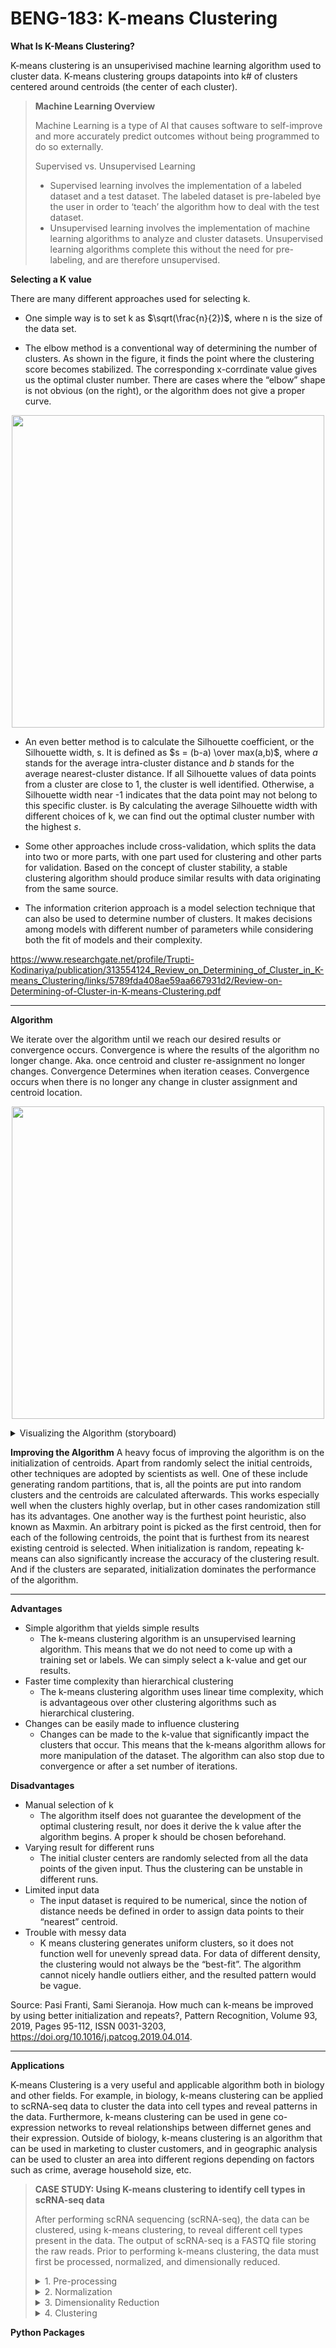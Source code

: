 # BENG-183: K-means Clustering

**What Is K-Means Clustering?**

K-means clustering is an unsuperivised machine learning algorithm used to cluster data. K-means clustering groups datapoints into k# of clusters centered around centroids (the center of each cluster). 

> **Machine Learning Overview**
> 
> Machine Learning is a type of AI that causes software to self-improve and more accurately predict outcomes without being programmed to do so externally.
> 
> Supervised vs. Unsupervised Learning
> * Supervised learning involves the implementation of a labeled dataset and a test dataset. The labeled dataset is pre-labeled bye the user in order to ‘teach’ the algorithm how to deal with the test dataset.
> * Unsupervised learning involves the implementation of machine learning algorithms to analyze and cluster datasets. Unsupervised learning algorithms complete this without the need for pre-labeling, and are therefore unsupervised.

**Selecting a K value**

There are many different approaches used for selecting k. 

* One simple way is to set k as $\sqrt(\frac{n}{2})$, where n is the size of the data set. 

* The elbow method is a conventional way of determining the number of clusters. As shown in the figure, it finds the point where the clustering score becomes stabilized. The corresponding x-corrdinate value gives us the optimal cluster number. There are cases where the “elbow” shape is not obvious (on the right), or the algorithm does not give a proper curve.

<p align="center">
<img src="https://user-images.githubusercontent.com/59674595/206001503-9a307831-5c4c-4587-bd73-0d82d50846ec.png" width="500">
</p>


* An even better method is to calculate the Silhouette coefficient, or the Silhouette width, s. It is defined as $s = (b-a) \over max(a,b)$, where $a$ stands for the average intra-cluster distance and $b$ stands for the average nearest-cluster distance. If all Silhouette values of data points from a cluster are close to 1, the cluster is well identified. Otherwise, a Silhouette width near -1 indicates that the data point may not belong to this specific cluster. is By calculating the average Silhouette width with different choices of k, we can find out the optimal cluster number with the highest $s$. 

* Some other approaches include cross-validation, which splits the data into two or more parts, with one part used for clustering and other parts for validation. Based on the concept of cluster stability, a stable clustering algorithm should produce similar results with data originating from the same source. 


* The information criterion approach is a model selection technique that can also be used to determine number of clusters. It makes decisions among models with different number of parameters while considering both the fit of models and their complexity. 

https://www.researchgate.net/profile/Trupti-Kodinariya/publication/313554124_Review_on_Determining_of_Cluster_in_K-means_Clustering/links/5789fda408ae59aa667931d2/Review-on-Determining-of-Cluster-in-K-means-Clustering.pdf


***

**Algorithm**

We iterate over the algorithm until we reach our desired results or convergence occurs.
Convergence is where the results of the algorithm no longer change. Aka. once centroid and cluster re-assignment no longer changes. 
Convergence
Determines when iteration ceases. Convergence occurs when there is no longer any change in cluster assignment and centroid location. 

<p align="center">
<img src="https://user-images.githubusercontent.com/59674595/206014711-3d785fb2-78d8-464c-8642-b75bc7406ea0.gif" width="500">
</p>

<!-- <p align="center"> -->
<!-- ![kmeans clustering algorithm vis](https://user-images.githubusercontent.com/59674595/206014711-3d785fb2-78d8-464c-8642-b75bc7406ea0.gif) -->
<!-- </p> -->

<details>
<summary>Visualizing the Algorithm (storyboard)</summary>
<br>
 
<p align="center">
<img width="700" alt="Screen Shot 2022-12-06 at 11 57 55" src="https://user-images.githubusercontent.com/59674595/206010456-5e9b5402-299e-4818-bee3-e9903d553019.png">
</p>
 
<p align="center">
<img width="700" alt="Screen Shot 2022-12-06 at 11 58 04" src="https://user-images.githubusercontent.com/59674595/206010467-26fd65f0-b77e-484e-9602-49e3129d9e37.png">
</p>
<p align="center">
<img width="700" alt="Screen Shot 2022-12-06 at 11 59 08" src="https://user-images.githubusercontent.com/59674595/206010476-6da33c65-1e12-47e2-a50d-f13959ecde3c.png">
</p>
</details>



**Improving the Algorithm**
A heavy focus of improving the algorithm is on the initialization of centroids. Apart from randomly select the initial centroids, other techniques are adopted by scientists as well. One of these include generating random partitions, that is, all the points are put into random clusters and the centroids are calculated afterwards. This works especially well when the clusters highly overlap, but in other cases randomization still has its advantages. 
One another way is the furthest point heuristic, also known as Maxmin. An arbitrary point is picked as the first centroid, then for each of the following centroids, the point that is furthest from its nearest existing centroid is selected. 
When initialization is random, repeating k-means can also significantly increase the accuracy of the clustering result. And if the clusters are separated, initialization dominates the performance of the algorithm. 

***

**Advantages**
 
- Simple algorithm that yields simple results
  * The k-means clustering algorithm is an unsupervised learning algorithm. This means that we do not need to come up with a training set or labels. We can simply select a k-value and get our results.
- Faster time complexity than hierarchical clustering
  * The k-means clustering algorithm uses linear time complexity, which is advantageous over other clustering algorithms such as hierarchical clustering.
- Changes can be easily made to influence clustering
  * Changes can be made to the k-value that significantly impact the clusters that occur. This means that the k-means algorithm allows for more manipulation of the dataset. The algorithm can also stop due to convergence or after a set number of iterations.


**Disadvantages**

- Manual selection of k 
  * The algorithm itself does not guarantee the development of the optimal clustering result, nor does it derive the k value after the algorithm begins. A proper k should be chosen beforehand. 
- Varying result for different runs
  * The initial cluster centers are randomly selected from all the data points of the given input. Thus the clustering can be unstable in different runs. 
- Limited input data
  * The input dataset is required to be numerical, since the notion of distance needs be defined in order to assign data points to their “nearest” centroid. 
- Trouble with messy data
  * K means clustering generates uniform clusters, so it does not function well for unevenly spread data. For data of different density, the clustering would not always be the “best-fit”. The algorithm cannot nicely handle outliers either, and the resulted pattern would be vague. 



Source: Pasi Franti, Sami Sieranoja. How much can k-means be improved by using better initialization and repeats?, Pattern Recognition, Volume 93, 2019, Pages 95-112, ISSN 0031-3203, https://doi.org/10.1016/j.patcog.2019.04.014.

***

**Applications**

K-means Clustering is a very useful and applicable algorithm both in biology and other fields. For example, in biology, k-means clustering can be applied to scRNA-seq data to cluster the data into cell types and reveal patterns in the data. Furthermore, k-means clustering can be used in gene co-expression networks to reveal relationships between differnet genes and their expression. Outside of biology, k-means clustering is an algorithm that can be used in marketing to cluster customers, and in geographic analysis can be used to cluster an area into different regions depending on factors such as crime, average household size, etc. 

> **CASE STUDY: Using K-means clustering to identify cell types in scRNA-seq data**
> 
> After performing scRNA sequencing (scRNA-seq), the data can be clustered, using k-means clustering, to reveal different cell types present in the data. The output of scRNA-seq is a FASTQ file storing the raw reads. Prior to performing k-means clustering, the data must first be processed, normalized, and dimensionally reduced. 
><details>
><summary>1. Pre-processing</summary>
><br>
> First, the quality of each read needs to be checked. To check the quality of reads, a tool called FASTQC is used. FASTQC provides a report on the quality of the data, and if the data is deemed good quality the data is now ready to be aligned to the reference genome. There are many tools to perform alignment, one of those is STAR (Spliced Transcripts Alignment to a Reference). The final step of processing involves counting the number of reads that map to each gene. STAR stores the aligned data in a BAM file, there are tools such as featureCounts which take in a BAM file (the alignment output) and output a count matrix (number of reads per gene). (https://hbctraining.github.io/Intro-to-rnaseq-hpc-O2/lessons/05_counting_reads.html)
></details>
>
><details>
><summary>2. Normalization</summary>
><br>
>The data must be normalized prior to clustering to remove any bias introduced into the data by different factors including, but not limited to, gene length and GC content. One useful tool to normalize scRNA-seq data is scTransform, a function in Seurat. https://blog.bioturing.com/2022/01/27/a-guide-to-scrna-seq-normalization/#:~:text=What%20is%20scRNA%2DSeq%20Normalization,level%20of%20biological%20gene%20expression. 
></details>
>
><details>
><summary>3. Dimensionality Reduction</summary>
><br>
>Once the data has been normalized, the data must be dimensionaly reduced. This is a necessary step prior to clustering because k-means clustering measures the eucladian distance between data points, and in high-dimensionality space, this is very difficult to measure. One type of dimensionality reduction is PCA (principal component analysis). After performing dimensionality reduction, each cell is represented by a single data point and is mapped to a graphical location. 
></details>
>
><details>
><summary>4. Clustering</summary>
><br>
>At last, the data is ready to be clustered (using k-means clustering)! Clustering results depend on the value of k chosen. K represents the number of clusters. First, each centroid (the center of each cluster) is randomly assigned to the position of a data point. Next, the distance between each centroid and each data point is measured. Then, the data points are assigned to the cluster in which they are closest to (the smallest eucladian distance between a datapoint and a centroid). The algorithm continues until convergence is achieved. See the algorithm section for a more detailed description of how the algorithm works. The final output of the algorithm is the dataset clustered into k # of clusters with each unique data point assigned to a cluster.
></details>

**Python Packages**
